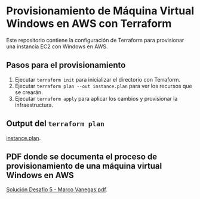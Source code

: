 # Provisionamiento de Máquina Virtual Windows en AWS con Terraform

Este repositorio contiene la configuración de Terraform para provisionar una instancia EC2 con Windows en AWS.

## Pasos para el provisionamiento

1. Ejecutar `terraform init` para inicializar el directorio con Terraform.
2. Ejecutar `terraform plan --out instance.plan` para ver los recursos que se crearán.
3. Ejecutar `terraform apply` para aplicar los cambios y provisionar la infraestructura.

## Output del `terraform plan`

[instance.plan](instance.plan).

## PDF donde se documenta el proceso de provisionamiento de una máquina virtual Windows en AWS

[Solución Desafio 5 - Marco Vanegas.pdf](Solución_Desafio_5_-_Marco_Vanegas.pdf).
